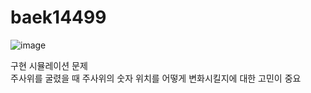 # baek14499   
![image](https://user-images.githubusercontent.com/48464681/119112923-8a4e9f80-ba5f-11eb-8154-3728dee43a26.png)   
   
구현 시뮬레이션 문제   
주사위를 굴렸을 때 주사위의 숫자 위치를 어떻게 변화시킬지에 대한 고민이 중요   
